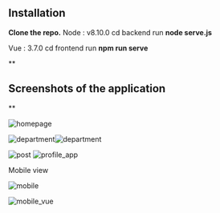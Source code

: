 ## Installation

**Clone the repo.** Node : v8.10.0 cd backend 
run **node serve.js**

Vue : 3.7.0 cd frontend 
run **npm run serve**

**

## Screenshots of the application

**

![homepage](https://user-images.githubusercontent.com/32814329/61376174-f29b2b80-a8a0-11e9-9f97-f441371152ad.png)

![department](https://user-images.githubusercontent.com/32814329/61375434-312fe680-a89f-11e9-84d4-cdd6a010a59d.png)![department](https://user-images.githubusercontent.com/32814329/61375434-312fe680-a89f-11e9-84d4-cdd6a010a59d.png)


![post](https://user-images.githubusercontent.com/32814329/61375457-3ee56c00-a89f-11e9-93fd-a40405a87017.png)
![profile_app](https://user-images.githubusercontent.com/32814329/61375468-43aa2000-a89f-11e9-9640-17e2a6c18bba.png)


Mobile view

![mobile](https://user-images.githubusercontent.com/32814329/61375444-37be5e00-a89f-11e9-83c6-406b06cdab3b.png)

![mobile_vue](https://user-images.githubusercontent.com/32814329/61375452-3bea7b80-a89f-11e9-8354-61f8ec45f9c5.png)
